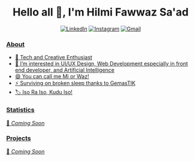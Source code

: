 <h1 align="center">Hello all 👋, I'm Hilmi Fawwaz Sa'ad</h1>

<p align='center'>
   <a href="https://www.linkedin.com/in/hilmi-fawwaz-sa-ad" target="_blank"><img src="https://img.shields.io/badge/LinkedIn-0077B5?style=for-the-badge&logo=linkedin&logoColor=white" alt="LinkedIn"></a>
   <a href="https://www.instagram.com/faw_sd" target="_blank"><img src="https://img.shields.io/badge/Instagram-E4405F?style=for-the-badge&logo=instagram&logoColor=white" alt="Instagram"></a>
   <a href="mailto:hilmi.saad31082004@gmail.com" target="_blank"><img src="https://img.shields.io/badge/Gmail-EA4335?style=for-the-badge&logo=gmail&logoColor=white" alt="Gmail"/>
</p>

<h3 align="left">About</h3>

- 👾 Tech and Creative Enthusiast
- 👀 I’m interested in UI/UX Design, Web Development especially in front end developer, and Artificial Intelligence
- 😄 You can call me Mi or Waz!
- ⚡ Surviving on broken sleep thanks to GemasTIK
- 🏷️ Iso Ra Iso, Kudu Iso!

<h3 align="left">Statistics</h3>

📣 *Coming Soon*

<h3 align="left">Projects</h3>

📣 *Coming Soon*
